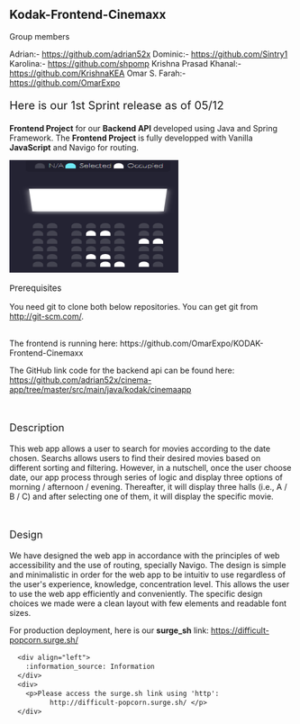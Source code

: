 ## Kodak-Frontend-Cinemaxx

Group members

Adrian:-	https://github.com/adrian52x
Dominic:-	https://github.com/Sintry1
Karolina:-	https://github.com/shpomp
Krishna Prasad Khanal:-	https://github.com/KrishnaKEA
Omar S. Farah:-	https://github.com/OmarExpo


<p style="font-size:20px">Here is our 1st Sprint release as of 05/12</p> 

<strong>Frontend Project</strong> for our <strong>Backend API</strong> developed using Java and Spring Framework. The <strong>Frontend Project</strong> is fully developped with Vanilla <strong>JavaScript</strong> and Navigo for routing.

<img src="/picture/cinemaView.png" alt="cinemaView" width="300" height="200"/>
<br/>
<p style="font-size:15px">Prerequisites</p>

You need git to clone both below repositories. You can get git from http://git-scm.com/.

<br/>
The frontend is running here: https://github.com/OmarExpo/KODAK-Frontend-Cinemaxx

The GitHub link code for the backend api can be found here: https://github.com/adrian52x/cinema-app/tree/master/src/main/java/kodak/cinemaapp


<br/>
<p style="font-size:18px">Description</p>

This web app allows a user to search for movies according to the date chosen. Searchs allows users to find their desired movies based on different sorting and filtering. However, in a nutschell, once the user choose date, our app process through series of logic and display three options of morning / afternoon / evening. Thereafter, it will display three halls (i.e., A / B / C)  and after selecting one of them, it will display the specific movie.


<br/>
<p style="font-size:18px">Design</p>

We have designed the web app in accordance with the principles of web accessibility and the use of routing, specially Navigo.
The design is simple and minimalistic in order for the web app to be intuitiv to use regardless of the user's experience, knowledge, concentration level. This allows the user to use the web app efficiently and conveniently.
The specific design choices we made were a clean layout with few elements and readable font sizes.


For production deployment, here is our <strong>surge_sh</strong> link: https://difficult-popcorn.surge.sh/


    
      <div align="left">
        :information_source: Information
      </div>
      <div>
        <p>Please access the surge.sh link using 'http':
              http://difficult-popcorn.surge.sh/ </p>
      </div>
   
